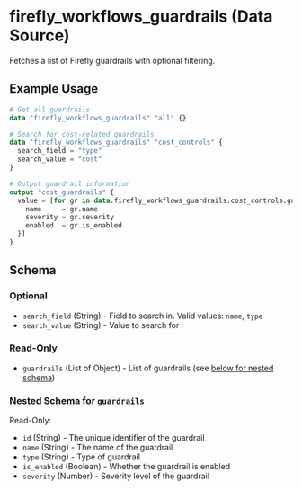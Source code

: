 # firefly_workflows_guardrails (Data Source)

Fetches a list of Firefly guardrails with optional filtering.

## Example Usage

```terraform
# Get all guardrails
data "firefly_workflows_guardrails" "all" {}

# Search for cost-related guardrails
data "firefly_workflows_guardrails" "cost_controls" {
  search_field = "type"
  search_value = "cost"
}

# Output guardrail information
output "cost_guardrails" {
  value = [for gr in data.firefly_workflows_guardrails.cost_controls.guardrails : {
    name     = gr.name
    severity = gr.severity
    enabled  = gr.is_enabled
  }]
}
```

## Schema

### Optional

- `search_field` (String) - Field to search in. Valid values: `name`, `type`
- `search_value` (String) - Value to search for

### Read-Only

- `guardrails` (List of Object) - List of guardrails (see [below for nested schema](#nestedatt--guardrails))

<a id="nestedatt--guardrails"></a>
### Nested Schema for `guardrails`

Read-Only:

- `id` (String) - The unique identifier of the guardrail
- `name` (String) - The name of the guardrail
- `type` (String) - Type of guardrail
- `is_enabled` (Boolean) - Whether the guardrail is enabled
- `severity` (Number) - Severity level of the guardrail
